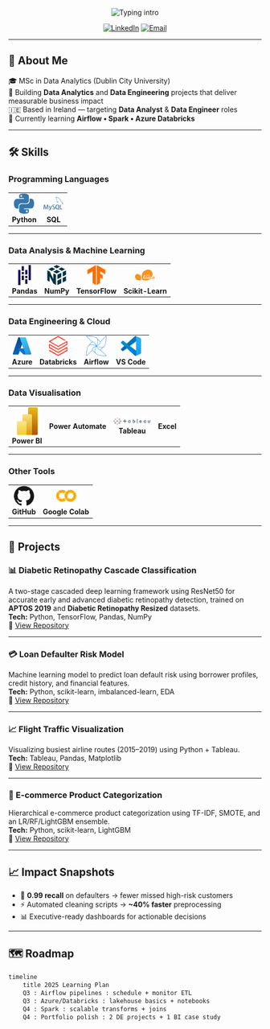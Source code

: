 <!-- Typing intro -->
<p align="center">
  <img src="https://readme-typing-svg.herokuapp.com?font=Inter&weight=700&size=24&duration=2500&pause=900&color=FFD580&center=true&vCenter=true&width=900&lines=%F0%9F%91%8B+Hi%2C+I'm+Atharva+Patil;Data+Analyst+%7C+Data+Engineer;Python+•+SQL+•+Power+BI+•+Azure" alt="Typing intro" />
</p>

<!-- Social links -->
<p align="center">
  <a href="https://www.linkedin.com/in/atharva-patil2/"><img alt="LinkedIn" src="https://img.shields.io/badge/LinkedIn-0A66C2?logo=linkedin&logoColor=white&style=for-the-badge"></a>
  <a href="mailto:atharva0186@gmail.com"><img alt="Email" src="https://img.shields.io/badge/Email-D14836?logo=gmail&logoColor=white&style=for-the-badge"></a>
</p>

---

## 📌 About Me
🎓 MSc in Data Analytics (Dublin City University)  
🧰 Building **Data Analytics** and **Data Engineering** projects that deliver measurable business impact  
🇮🇪 Based in Ireland — targeting **Data Analyst** & **Data Engineer** roles   
🧭 Currently learning **Airflow • Spark • Azure Databricks**

---

## 🛠 Skills

### Programming Languages
<table align="center">
  <tr>
    <td align="center"><img src="assets/icons/Python.svg" width="40"/><br><b>Python</b></td>
    <td align="center"><img src="assets/icons/SQL.svg" width="40"/><br><b>SQL</b></td>
  </tr>
</table>

---

### Data Analysis & Machine Learning
<table align="center">
  <tr>
    <td align="center"><img src="assets/icons/Pandas.svg" width="40"/><br><b>Pandas</b></td>
    <td align="center"><img src="assets/icons/Numpy.svg" width="40"/><br><b>NumPy</b></td>
    <td align="center"><img src="assets/icons/Tensorflow.svg" width="40"/><br><b>TensorFlow</b></td>
    <td align="center"><img src="assets/icons/Scikitlearn.svg" width="40"/><br><b>Scikit-Learn</b></td>
  </tr>
</table>

---

### Data Engineering & Cloud
<table align="center">
  <tr>
    <td align="center"><img src="assets/icons/Microsoft_Azure.svg" width="40"/><br><b>Azure</b></td>
    <td align="center"><img src="assets/icons/Databricks.svg" width="40"/><br><b>Databricks</b></td>
    <td align="center"><img src="assets/icons/Apacheairflow.svg" width="40"/><br><b>Airflow</b></td>
    <td align="center"><img src="assets/icons/Visual_Studio_Code_1.35_icon.svg" width="40"/><br><b>VS Code</b></td>
  </tr>
</table>

---

### Data Visualisation
<table align="center">
  <tr>
    <td align="center"><img src="assets/icons/Power_BI.svg" width="55"/><br><span style="font-size:14px;"><b>Power BI</b></span></td>
    <td align="center"><span style="font-size:14px;"><b>Power Automate</b></span></td>
    <td align="center"><img src="assets/icons/Tableau_Logo.png" width="75"/><br><span style="font-size:14px;"><b>Tableau</b></span></td>
    <td align="center"><span style="font-size:14px;"><b>Excel</b></span></td>
  </tr>
</table>


---

### Other Tools
<table align="center">
  <tr>
    <td align="center"><img src="assets/icons/Github.svg" width="40"/><br><b>GitHub</b></td>
    <td align="center"><img src="assets/icons/Googlecolab.svg" width="40"/><br><b>Google Colab</b></td>
  </tr>
</table>

---

## 🚀 Projects

### 📊 Diabetic Retinopathy Cascade Classification
A two-stage cascaded deep learning framework using ResNet50 for accurate early and advanced diabetic retinopathy detection, trained on **APTOS 2019** and **Diabetic Retinopathy Resized** datasets.  
**Tech:** Python, TensorFlow, Pandas, NumPy  
🔗 [View Repository](https://github.com/AtharvaPatil-Data/Diabetic-Retinopathy-Cascade-Classification)

---

### 💳 Loan Defaulter Risk Model
Machine learning model to predict loan default risk using borrower profiles, credit history, and financial features.  
**Tech:** Python, scikit-learn, imbalanced-learn, EDA  
🔗 [View Repository](https://github.com/YOUR_USERNAME/loan-defaulter-risk-model)

---

### 📈 Flight Traffic Visualization
Visualizing busiest airline routes (2015–2019) using Python + Tableau.  
**Tech:** Tableau, Pandas, Matplotlib  
🔗 [View Repository](https://github.com/YOUR_USERNAME/Flight-Traffic-Visualization)

---

### 🛒 E-commerce Product Categorization
Hierarchical e-commerce product categorization using TF-IDF, SMOTE, and an LR/RF/LightGBM ensemble.  
**Tech:** Python, scikit-learn, LightGBM  
🔗 [View Repository](https://github.com/YOUR_USERNAME/Ecommerce-Product-Categorization)

---

## 📈 Impact Snapshots
- 📌 **0.99 recall** on defaulters → fewer missed high-risk customers  
- ⚡ Automated cleaning scripts → **~40% faster** preprocessing  
- 📊 Executive-ready dashboards for actionable decisions  

---

## 🗺 Roadmap
```mermaid
timeline
    title 2025 Learning Plan
    Q3 : Airflow pipelines : schedule + monitor ETL
    Q3 : Azure/Databricks : lakehouse basics + notebooks
    Q4 : Spark : scalable transforms + joins
    Q4 : Portfolio polish : 2 DE projects + 1 BI case study
